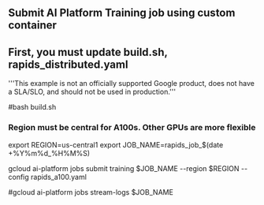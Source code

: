 ## Submit AI Platform Training job using custom container
## First, you must update build.sh, rapids_distributed.yaml

'''This example is not an officially supported Google product, does not have a SLA/SLO, and should not be used in production.'''

#bash build.sh

### Region must be central for A100s. Other GPUs are more flexible
export REGION=us-central1 
export JOB_NAME=rapids_job_$(date +%Y%m%d_%H%M%S)

gcloud ai-platform jobs submit training $JOB_NAME --region $REGION --config rapids_a100.yaml

#gcloud ai-platform jobs stream-logs $JOB_NAME